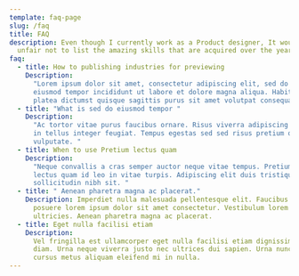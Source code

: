 ```yaml
---
template: faq-page
slug: /faq
title: FAQ
description: Even though I currently work as a Product designer, It would be
  unfair not to list the amazing skills that are acquired over the years
faq:
  - title: How to publishing industries for previewing
    Description:
      "Lorem ipsum dolor sit amet, consectetur adipiscing elit, sed do
      eiusmod tempor incididunt ut labore et dolore magna aliqua. Habitasse
      platea dictumst quisque sagittis purus sit amet volutpat consequat. "
  - title: "What is sed do eiusmod tempor "
    Description:
      "Ac tortor vitae purus faucibus ornare. Risus viverra adipiscing at
      in tellus integer feugiat. Tempus egestas sed sed risus pretium quam
      vulputate. "
  - title: When to use Pretium lectus quam
    Description:
      "Neque convallis a cras semper auctor neque vitae tempus. Pretium
      lectus quam id leo in vitae turpis. Adipiscing elit duis tristique
      sollicitudin nibh sit. "
  - title: " Aenean pharetra magna ac placerat."
    Description: Imperdiet nulla malesuada pellentesque elit. Faucibus interdum
      posuere lorem ipsum dolor sit amet consectetur. Vestibulum lorem sed risus
      ultricies. Aenean pharetra magna ac placerat.
  - title: Eget nulla facilisi etiam
    Description:
      Vel fringilla est ullamcorper eget nulla facilisi etiam dignissim
      diam. Urna neque viverra justo nec ultrices dui sapien. Urna nunc id
      cursus metus aliquam eleifend mi in nulla.
---
```

